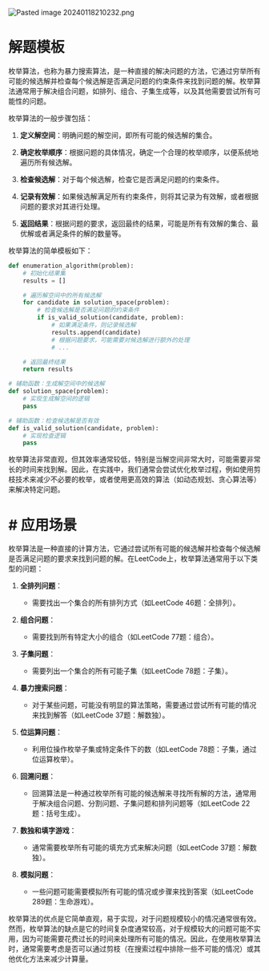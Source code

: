 ![Pasted image 20240118210232.png](app://4f3a9d6cd52c7bf6f988f84ebccbcd2a7960/Users/timger/Library/Mobile%20Documents/iCloud~md~obsidian/Documents/%E4%B8%AA%E4%BA%BA%E7%AC%94%E8%AE%B0/%E9%9D%A2%E8%AF%95/%E9%9D%A2%E8%AF%95%E5%88%B7%E9%A2%98/%E7%AC%94%E8%AE%B0/attachments/Pasted%20image%2020240118210232.png?1705582952000)


# 解题模板

枚举算法，也称为暴力搜索算法，是一种直接的解决问题的方法，它通过穷举所有可能的候选解并检查每个候选解是否满足问题的约束条件来找到问题的解。枚举算法通常用于解决组合问题，如排列、组合、子集生成等，以及其他需要尝试所有可能性的问题。

枚举算法的一般步骤包括：

1. **定义解空间**：明确问题的解空间，即所有可能的候选解的集合。

2. **确定枚举顺序**：根据问题的具体情况，确定一个合理的枚举顺序，以便系统地遍历所有候选解。

3. **检查候选解**：对于每个候选解，检查它是否满足问题的约束条件。

4. **记录有效解**：如果候选解满足所有约束条件，则将其记录为有效解，或者根据问题的要求对其进行处理。

5. **返回结果**：根据问题的要求，返回最终的结果，可能是所有有效解的集合、最优解或者满足条件的解的数量等。

枚举算法的简单模板如下：

```python
def enumeration_algorithm(problem):
    # 初始化结果集
    results = []

    # 遍历解空间中的所有候选解
    for candidate in solution_space(problem):
        # 检查候选解是否满足问题的约束条件
        if is_valid_solution(candidate, problem):
            # 如果满足条件，则记录候选解
            results.append(candidate)
            # 根据问题要求，可能需要对候选解进行额外的处理
            # ...

    # 返回最终结果
    return results

# 辅助函数：生成解空间中的候选解
def solution_space(problem):
    # 实现生成解空间的逻辑
    pass

# 辅助函数：检查候选解是否有效
def is_valid_solution(candidate, problem):
    # 实现检查逻辑
    pass
```

枚举算法非常直观，但其效率通常较低，特别是当解空间非常大时，可能需要非常长的时间来找到解。因此，在实践中，我们通常会尝试优化枚举过程，例如使用剪枝技术来减少不必要的枚举，或者使用更高效的算法（如动态规划、贪心算法等）来解决特定问题。


# # 应用场景

枚举算法是一种直接的计算方法，它通过尝试所有可能的候选解并检查每个候选解是否满足问题的要求来找到问题的解。在LeetCode上，枚举算法通常用于以下类型的问题：

1. **全排列问题**：
   - 需要找出一个集合的所有排列方式（如LeetCode 46题：全排列）。

2. **组合问题**：
   - 需要找到所有特定大小的组合（如LeetCode 77题：组合）。

3. **子集问题**：
   - 需要列出一个集合的所有可能子集（如LeetCode 78题：子集）。

4. **暴力搜索问题**：
   - 对于某些问题，可能没有明显的算法策略，需要通过尝试所有可能的情况来找到解答（如LeetCode 37题：解数独）。

5. **位运算问题**：
   - 利用位操作枚举子集或特定条件下的数（如LeetCode 78题：子集，通过位运算枚举）。

6. **回溯问题**：
   - 回溯算法是一种通过枚举所有可能的候选解来寻找所有解的方法，通常用于解决组合问题、分割问题、子集问题和排列问题等（如LeetCode 22题：括号生成）。

7. **数独和填字游戏**：
   - 通常需要枚举所有可能的填充方式来解决问题（如LeetCode 37题：解数独）。

8. **模拟问题**：
   - 一些问题可能需要模拟所有可能的情况或步骤来找到答案（如LeetCode 289题：生命游戏）。

枚举算法的优点是它简单直观，易于实现，对于问题规模较小的情况通常很有效。然而，枚举算法的缺点是它的时间复杂度通常较高，对于规模较大的问题可能不实用，因为可能需要花费过长的时间来处理所有可能的情况。因此，在使用枚举算法时，通常需要考虑是否可以通过剪枝（在搜索过程中排除一些不可能的情况）或其他优化方法来减少计算量。